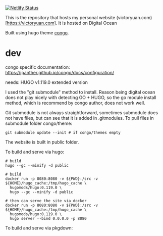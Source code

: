 [![Netlify Status](https://api.netlify.com/api/v1/badges/e638dd3b-7b94-47c7-b1f3-ba4f9a891dc1/deploy-status)](https://app.netlify.com/sites/wvictor14/deploys)

This is the repository that hosts my personal website (victoryuan.com)[https://victoryuan.com]. It is hosted on Digital Ocean

Built using  hugo theme [congo](https://jpanther.github.io/congo).

# dev

congo specific documentation: https://jpanther.github.io/congo/docs/configuration/

needs: HUGO v1.119.0 extended version

I used the "git submodule" method to install. Reason being digital ocean does not play nicely with detecting GO + HUGO, so the go module install method, which is recommend by congo author, does not work well.

Git submodule is not always straightforward, sometimes submodule does not have files, but can see that it is added in .gitmodules. To pull files in submodule folder congo/theme:

```
git submodule update --init # if congo/themes empty
```

The website is built in public folder. 

To build and serve via hugo:

```
# build
hugo --gc --minify -d public

# build 
docker run -p 8080:8080 -v ${PWD}:/src -v ${HOME}/hugo_cache:/tmp/hugo_cache \
  hugomods/hugo:0.119.0 \
  hugo --gc --minify -d public

# then can serve the site via docker
docker run -p 8080:8080 -v ${PWD}:/src -v ${HOME}/hugo_cache:/tmp/hugo_cache \
  hugomods/hugo:0.119.0 \
  hugo server --bind 0.0.0.0 -p 8080

```

To build and serve via pkgdown:
